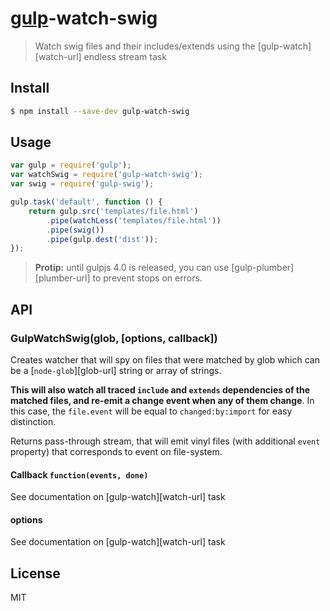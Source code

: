 # [gulp](http://gulpjs.com)-watch-swig
> Watch swig files and their includes/extends using the [gulp-watch][watch-url] endless stream task

## Install

```sh
$ npm install --save-dev gulp-watch-swig
```


## Usage

```js
var gulp = require('gulp');
var watchSwig = require('gulp-watch-swig');
var swig = require('gulp-swig');

gulp.task('default', function () {
	return gulp.src('templates/file.html')
		.pipe(watchLess('templates/file.html'))
		.pipe(swig())
		.pipe(gulp.dest('dist'));
});
```

> __Protip:__ until gulpjs 4.0 is released, you can use [gulp-plumber][plumber-url] to prevent stops on errors.


## API

### GulpWatchSwig(glob, [options, callback])

Creates watcher that will spy on files that were matched by glob which can be a [`node-glob`][glob-url] string or array of strings.

**This will also watch all traced `include` and `extends` dependencies of the matched files, and re-emit a change event when any of them change**.
In this case, the `file.event` will be equal to `changed:by:import` for easy distinction.

Returns pass-through stream, that will emit vinyl files (with additional `event` property) that corresponds to event on file-system.

#### Callback `function(events, done)`

See documentation on [gulp-watch][watch-url] task

#### options

See documentation on [gulp-watch][watch-url] task

## License

MIT